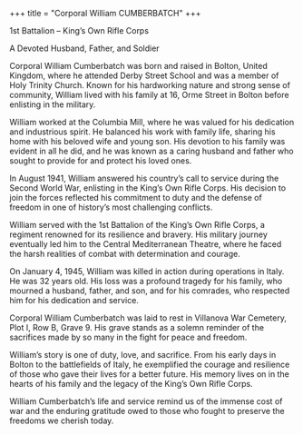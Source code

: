 +++
title = "Corporal William CUMBERBATCH"
+++

1st Battalion – King’s Own Rifle Corps

A Devoted Husband, Father, and Soldier

Corporal William Cumberbatch was born and raised in Bolton, United Kingdom, where he attended Derby Street School and was a member of Holy Trinity Church. Known for his hardworking nature and strong sense of community, William lived with his family at 16, Orme Street in Bolton before enlisting in the military.

William worked at the Columbia Mill, where he was valued for his dedication and industrious spirit. 
He balanced his work with family life, sharing his home with his beloved wife and young son. His devotion to his family was evident in all he did, and he was known as a caring husband and father who sought to provide for and protect his loved ones.

In August 1941, William answered his country’s call to service during the Second World War, enlisting in the King’s Own Rifle Corps. His decision to join the forces reflected his commitment to duty and the defense of freedom in one of history’s most challenging conflicts.

William served with the 1st Battalion of the King’s Own Rifle Corps, a regiment renowned for its resilience and bravery. His military journey eventually led him to the Central Mediterranean Theatre, where he faced the harsh realities of combat with determination and courage.

On January 4, 1945, William was killed in action during operations in Italy. He was 32 years old. His loss was a profound tragedy for his family, who mourned a husband, father, and son, and for his comrades, who respected him for his dedication and service.

Corporal William Cumberbatch was laid to rest in Villanova War Cemetery, Plot I, Row B, Grave 9. His grave stands as a solemn reminder of the sacrifices made by so many in the fight for peace and freedom.

William’s story is one of duty, love, and sacrifice. From his early days in Bolton to the battlefields of Italy, he exemplified the courage and resilience of those who gave their lives for a better future. His memory lives on in the hearts of his family and the legacy of the King’s Own Rifle Corps.

William Cumberbatch’s life and service remind us of the immense cost of war and the enduring gratitude owed to those who fought to preserve the freedoms we cherish today.
